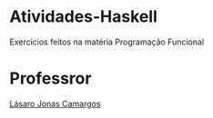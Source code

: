 # Atividades-Haskell
Exercicios feitos na matéria Programação Funcional
# Professror
[Lásaro Jonas Camargos](http://www.portal.facom.ufu.br/pessoas/docentes/lasaro-jonas-camargos)
